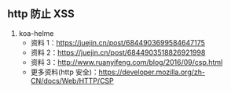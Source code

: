 ## http 防止 XSS

1. koa-helme
   - 资料 1：https://juejin.cn/post/6844903699584647175
   - 资料 2：https://juejin.cn/post/6844903518826921998
   - 资料 3：http://www.ruanyifeng.com/blog/2016/09/csp.html
   - 更多资料(http 安全)：https://developer.mozilla.org/zh-CN/docs/Web/HTTP/CSP
